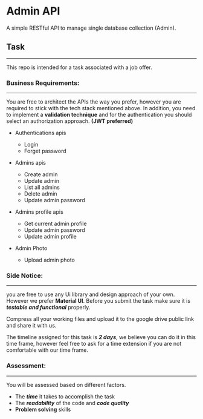 # Admin API

A simple RESTful API to manage single database collection (Admin).

## Task

---

This repo is intended for a task associated with a job offer.

### **Business Requirements:**

---

You are free to architect the APIs the way you prefer, however you are required to stick with the tech stack mentioned above. In addition, you need to implement a **validation technique** and for the authentication you should select an authorization approach. **(JWT preferred)**

- Authentications apis

  - Login
  - Forget password

- Admins apis
  - Create admin
  - Update admin
  - List all admins
  - Delete admin
  - Update admin password
- Admins profile apis
  - Get current admin profile
  - Update admin password
  - Update admin profile
- Admin Photo
  - Upload admin photo

### **Side Notice:**

---

you are free to use any Ui library and design approach of your own. However we prefer **Material UI**. Before you submit the task make sure it is **_testable and functional_** properly.

Compress all your working files and upload it to the google drive public link and share it
with us.

The timeline assigned for this task is **_2 days_**, we believe you can do it in this time frame,
however feel free to ask for a time extension if you are not comfortable with our time
frame.

### **Assessment:**

---

You will be assessed based on different factors.

- The **_time_** it takes to accomplish the task
- The **_readability_** of the code and **_code quality_**
- **Problem solving** skills
